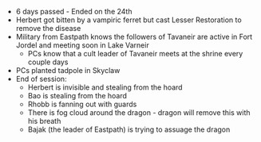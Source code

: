  * 6 days passed - Ended on the 24th
 * Herbert got bitten by a vampiric ferret but cast Lesser Restoration to remove the disease
 * Military from Eastpath knows the followers of Tavaneir are active in Fort Jordel and meeting soon in Lake Varneir
	 * PCs know that a cult leader of Tavaneir meets at the shrine every couple days
* PCs planted tadpole in Skyclaw
* End of session:
	* Herbert is invisible and stealing from the hoard
	* Bao is stealing from the hoard
	* Rhobb is fanning out with guards
	* There is fog cloud around the dragon - dragon will remove this with his breath
	* Bajak (the leader of Eastpath) is trying to assuage the dragon